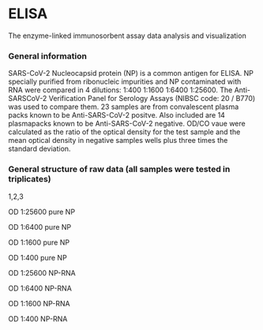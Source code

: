 # ELISA
The enzyme-linked immunosorbent assay data analysis and visualization



### General information
SARS-CoV-2 Nucleocapsid protein (NP) is a common antigen for ELISA. NP specially purified from ribonucleic impurities and  NP contaminated with RNA were compared in 4 dilutions:  1:400 1:1600 1:6400 1:25600. The Anti-SARSCoV-2 Verification Panel for Serology Assays (NIBSC code: 20 / B770) was used to compare them. 23 samples are from convalescent plasma packs known to be Anti-SARS-CoV-2 positve. Also included are 14 plasmapacks known to be Anti-SARS-CoV-2 negative. OD/CO vaue were calculated as the ratio of the optical density for the test sample and the mean optical density in negative samples wells plus three times the standard deviation.
 
 
 
### General structure of raw data (all samples were tested in triplicates)

1,2,3

OD 1:25600 pure NP

OD 1:6400 pure NP

OD 1:1600 pure NP

OD 1:400 pure NP

OD 1:25600 NP-RNA

OD 1:6400 NP-RNA

OD 1:1600 NP-RNA

OD 1:400 NP-RNA

